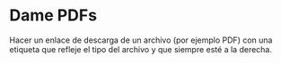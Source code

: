 # Dame PDFs

Hacer un enlace de descarga de un archivo (por ejemplo PDF) con una etiqueta que refleje el tipo del archivo y que siempre esté a la derecha.
